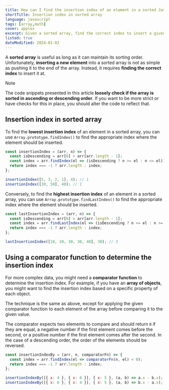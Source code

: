 ```yaml
---
title: How can I find the insertion index of an element in a sorted JavaScript array?
shortTitle: Insertion index in sorted array
language: javascript
tags: [array,math]
cover: apples
excerpt: Given a sorted array, find the correct index to insert a given value.
listed: true
dateModified: 2024-01-02
---
```


A **sorted array** is useful as long as it can maintain its sorting order. Unfortunately, **inserting a new element** into a sorted array is not as simple as pushing it to the end of the array. Instead, it requires **finding the correct index** to insert it at.

> [!NOTE]
>
> The code snippets presented in this article **loosely check if the array is sorted in ascending or descending order**. If you want to be more strict or have checks for this in place, you should alter the code to reflect that.

## Insertion index in sorted array

To find the **lowest insertion index** of an element in a sorted array, you can use `Array.prototype.findIndex()` to find the appropriate index where the element should be inserted.

```js
const insertionIndex = (arr, n) => {
  const isDescending = arr[0] > arr[arr.length - 1];
  const index = arr.findIndex(el => (isDescending ? n >= el : n <= el));
  return index === -1 ? arr.length : index;
};

insertionIndex([5, 3, 2, 1], 4); // 1
insertionIndex([30, 50], 40); // 1
```

Conversely, to find the **highest insertion index** of an element in a sorted array, you can use `Array.prototype.findLastIndex()` to find the appropriate index where the element should be inserted.

```js
const lastInsertionIndex = (arr, n) => {
  const isDescending = arr[0] > arr[arr.length - 1];
  const index = arr.findLastIndex(el => (isDescending ? n <= el : n >= el));
  return index === -1 ? arr.length : index;
};

lastInsertionIndex([10, 20, 30, 30, 40], 30); // 3
```

## Using a comparator function to determine the insertion index

For more complex data, you might need a **comparator function** to determine the insertion index. For example, if you have an **array of objects**, you might want to find the insertion index based on a specific property of each object.

The technique is the same as above, except for applying the given comparator function to each element of the array before comparing it to the given value.

The comparator expects two elements to compare and should return `0` if they are equal, a negative number if the first element comes before the second, or a positive number if the first element comes after the second. In the case of a descending order, the order of the elements should be reversed.

```js
const insertionIndexBy = (arr, n, comparatorFn) => {
  const index = arr.findIndex(el => comparatorFn(n, el) < 0);
  return index === -1 ? arr.length : index;
};

insertionIndexBy([{ x: 4 }, { x: 6 }], { x: 5 }, (a, b) => a.x - b.x); // 1
insertionIndexBy([{ x: 6 }, { x: 4 }], { x: 5 }, (a, b) => b.x - a.x); // 1
```
